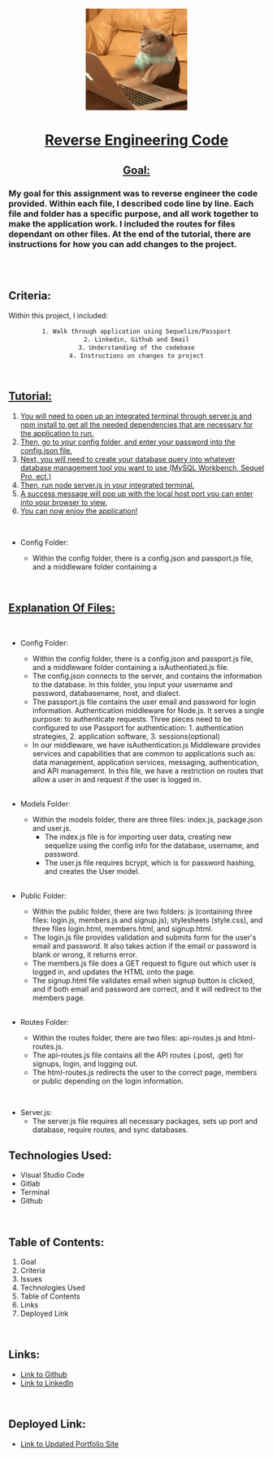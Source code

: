 <br>
<u>

<center>

![alttext](public/codingCat.gif)

# Reverse Engineering Code

</u>

<u>

## Goal: 

</u>
</center>

### My goal for this assignment was to reverse engineer the code provided. Within each file, I described code line by line. Each file and folder has a specific purpose, and all work together to make the application work. I included the routes for files dependant on other files. At the end of the tutorial, there are instructions for how you can add changes to the project.

<br>


<br>



## Criteria:

Within this project, I included:

<center>

```
1. Walk through application using Sequelize/Passport
2. Linkedin, Github and Email
3. Understanding of the codebase
4. Instructions on changes to project

 ```

</center>

<br>

<u>

## Tutorial:

1. You will need to open up an integrated terminal through server.js and npm install to get all the needed dependencies that are necessary for the application to run. 
2. Then, go to your config folder, and enter your password into the config.json file.
3. Next, you will need to create your database query into whatever database management tool you want to use (MySQL Workbench, Sequel Pro, ect.)
4. Then, run node server.js in your integrated terminal.
5. A success message will pop up with the local host port you can enter into your browser to view.
6. You can now enjoy the application!

</u>

<br>

- Config Folder: 

    -  Within the config folder, there is a config.json and passport.js file, and a middleware folder containing a 

<br>

<u>

## Explanation Of Files:

</u>

<br>

- Config Folder: 

    -  Within the config folder, there is a config.json and passport.js file, and a middleware folder containing a isAuthentiated.js file.
    - The config.json connects to the server, and contains the information to the database. In this folder, you input your username and password, databasename, host, and dialect. 
    - The passport.js file contains the user email and password for login information. Authentication middleware for Node.js. It serves a single purpose: to authenticate requests. Three pieces need to be configured to use Passport for authentication: 1. authentication strategies, 2. application software, 3. sessions(optional)
    - In our middleware, we have isAuthentication.js Middleware provides services and capabilities that are common to applications such as: data management, application services, messaging, authentication, and API management. In this file, we have a restriction on routes that allow a user in and request if the user is logged in.




  <br>

- Models Folder: 

    -  Within the models folder, there are three files: index.js, package.json and user.js.
        - The index.js file is for importing user data, creating new sequelize using the config info for the database, username, and password.
        - The user.js file requires bcrypt, which is for password hashing, and creates the User model. 

  <br>

- Public Folder: 

    -  Within the public folder, there are two folders: js (containing three files: login.js, members.js and signup.js), stylesheets (style.css), and three files login.html, members.html, and signup.html.
    - The login.js file provides validation and submits form for the user's email and password. It also takes action if the email or password is blank or wrong, it returns error.
    - The members.js file does a GET request to figure out which user is logged in, and updates the HTML onto the page.
    - The signup.html file validates email when signup button is clicked, and if both email and password are correct, and it will redirect to the members page. 

  <br>
  
- Routes Folder: 

    -  Within the routes folder, there are two files: api-routes.js and html-routes.js.
    - The api-routes.js file contains all the API routes (.post, .get) for signups, login, and logging out. 
    - The html-routes.js redirects the user to the correct page, members or public depending on the login information.

<br>

- Server.js:
    - The server.js file requires all necessary packages, sets up port and database, require routes, and sync databases.

## Technologies Used:

- Visual Studio Code
- Gitlab
- Terminal
- Github

<br>

## Table of Contents:
1. Goal
2. Criteria
3. Issues
4. Technologies Used
5. Table of Contents
6. Links
7. Deployed Link


<br>

## Links:

- [Link to Github](https://github.com/kellystone4/eat_da_burger)
- [Link to LinkedIn](https://www.linkedin.com/in/kelly-a-stone/)

<br>

## Deployed Link:
- [Link to Updated Portfolio Site](https://git.heroku.com/desolate-forest-66254.git)
